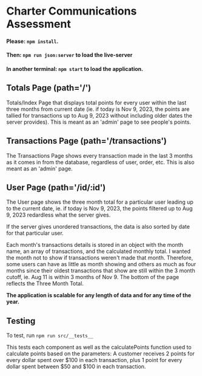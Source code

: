 # Charter Communications Assessment

#### Please: `npm install`. 
#### Then: `npm run json:server` to load the live-server
#### In another terminal: `npm start`  to load the application.


## Totals Page (path='/')

Totals/Index Page that displays total points for every user within the last three months from current date (ie. if today is Nov 9, 2023, the points are tallied for transactions up to Aug 9, 2023 without including older dates the server provides). This is meant as an 'admin' page to see people's points.

## Transactions Page (path='/transactions')

The Transactions Page shows every transaction made in the last 3 months as it comes in from the database, regardless of user, order, etc. This is also meant as an 'admin' page.

## User Page (path='/id/:id')

The User page shows the three month total for a particular user leading up to the current date, ie. if today is Nov 9, 2023, the points filtered up to Aug 9, 2023 redardless what the server gives.

If the server gives unordered transactions, the data is also sorted by date for that particular user.

Each month's transactions details is stored in an object with the month name, an array of transactions, and the calculated monthly total. I wanted the month not to show if transactions weren't made that month. Therefore, some users can have as little as month showing and others as much as four months since their oldest transactions that show are still within the 3 month cutoff, ie. Aug 11 is within 3 months of Nov 9. The bottom of the page reflects the Three Month Total. 

**The application is scalable for any length of data and for any time of the year.**

## Testing

To test, run `npm run src/__tests__`

This tests each component as well as the calculatePoints function used to calculate points based on the parameters: A customer receives 2 points for every dollar spent over $100 in each transaction, plus 1 point for every
dollar spent between $50 and $100 in each transaction.

